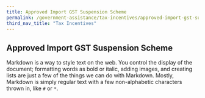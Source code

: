 ```yaml
---
title: Approved Import GST Suspension Scheme
permalink: /government-assistance/tax-incentives/approved-import-gst-suspension-scheme/
third_nav_title: "Tax Incentives"
---
```


## Approved Import GST Suspension Scheme

Markdown is a way to style text on the web. You control the display of the document; formatting words as bold or italic, adding images, and creating lists are just a few of the things we can do with Markdown. Mostly, Markdown is simply regular text with a few non-alphabetic characters thrown in, like `#` or `*`.
